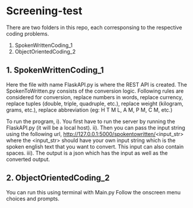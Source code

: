 # Screening-test
There are two folders in this repo, each corresponsing to the respective coding problems.
1. SpokenWrittenCoding_1
2. ObjectOrientedCoding_2

## 1. SpokenWrittenCoding_1
Here the file with name FlaskAPI.py is where the REST API is created. The SpokenToWritten.py consists of the conversion logic. Following rules are considered for conversion,
replace numbers in words,
replace currency,
replace tuples (double, triple, quadruple, etc.),
replace weight (kilogram, grams, etc.),
replace abbreviation (eg: H T M L, A M, P M, C M, etc.)
    
To run the program, 
i). You first have to run the server by running the FlaskAPI.py (it will be a local host).
ii). Then you can pass the input string using the following url, http://127.0.0.1:5000/spokentowritten/<input_str>
      where the <input_str> should have your own input string which is the spoken english text that you want to convert. This input can also contain spaces.
iii). The output is a json which has the input as well as the converted output.

## 2. ObjectOrientedCoding_2
You can run this using terminal with Main.py
Follow the onscreen menu choices and prompts.

